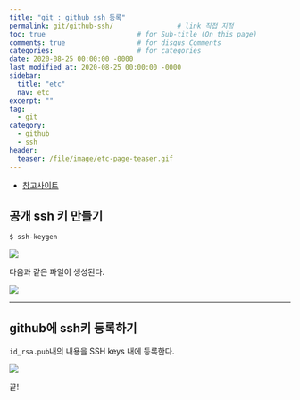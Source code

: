 ```yaml
---
title: "git : github ssh 등록"
permalink: git/github-ssh/                # link 직접 지정
toc: true                       # for Sub-title (On this page)
comments: true                  # for disqus Comments
categories:                     # for categories
date: 2020-08-25 00:00:00 -0000
last_modified_at: 2020-08-25 00:00:00 -0000
sidebar:
  title: "etc"
  nav: etc
excerpt: ""
tag:
  - git
category:
  - github
  - ssh
header:
  teaser: /file/image/etc-page-teaser.gif
---
```


* [참고사이트](https://brunch.co.kr/@anonymdevoo/10)

## 공개 ssh 키 만들기

```s
$ ssh-keygen
```

![](/file/image/github-ssh-1.png)

다음과 같은 파일이 생성된다.

![](/file/image/github-ssh-2.png)

---

## github에 ssh키 등록하기

`id_rsa.pub`내의 내용을 SSH keys 내에 등록한다.

![](/file/image/github-ssh-3.png)

끝!